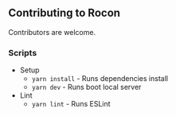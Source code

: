 ## Contributing to Rocon

Contributors are welcome.

### Scripts

* Setup
  * `yarn install` - Runs dependencies install
  * `yarn dev` - Runs boot local server
* Lint
  * `yarn lint` - Runs ESLint
